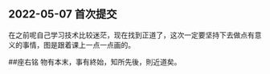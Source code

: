## 2022-05-07 首次提交
在之前呢自己学习技术比较迷茫，现在找到正道了，这次一定要坚持下去做点有意义的事情，图是跟着课上一点一点画的。

##座右铭
        物有本末，事有終始，知所先後，則近道矣。
